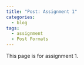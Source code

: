 ```yaml
---
title: "Post: Assignment 1"
categories:
  - blog
tags:
  - assignment
  - Post Formats
---
```


This page is for assignment 1.